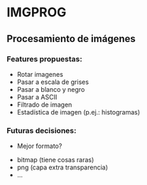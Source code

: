 # IMGPROG

## Procesamiento de imágenes
### Features propuestas:
- Rotar imagenes
- Pasar a escala de grises
- Pasar a blanco y negro
- Pasar a ASCII
- Filtrado de imagen
- Estadística de imagen (p.ej.: histogramas)

### Futuras decisiones:
* Mejor formato?
- bitmap (tiene cosas raras)
- png (capa extra transparencia)
- ...